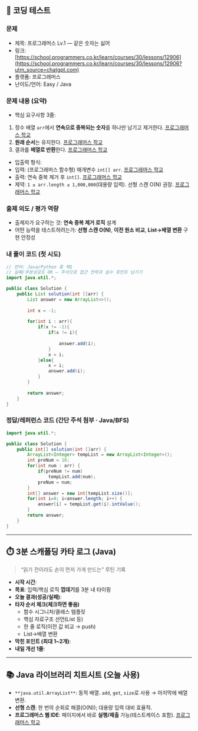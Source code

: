 ## 🧪 코딩 테스트


### 문제

* 제목: 프로그래머스 Lv.1 — 같은 숫자는 싫어
* 링크: [https://school.programmers.co.kr/learn/courses/30/lessons/12906](https://school.programmers.co.kr/learn/courses/30/lessons/12906?utm_source=chatgpt.com)
* 플랫폼: 프로그래머스
* 난이도/언어: Easy / Java

### 문제 내용 (요약)

* 핵심 요구사항 3줄:


1. 정수 배열 `arr`에서 **연속으로 중복되는 숫자**를 하나만 남기고 제거한다. [프로그래머스 학교](https://school.programmers.co.kr/learn/courses/30/lessons/12906?utm_source=chatgpt.com)
2. **원래 순서**는 유지한다. [프로그래머스 학교](https://school.programmers.co.kr/learn/courses/30/lessons/12906?utm_source=chatgpt.com)
3. 결과를 **배열로 반환**한다. [프로그래머스 학교](https://school.programmers.co.kr/learn/courses/30/lessons/12906?utm_source=chatgpt.com)

* 입출력 형식:
* 입력: (프로그래머스 함수형) 매개변수 `int[] arr`. [프로그래머스 학교](https://school.programmers.co.kr/learn/courses/30/lessons/12906?utm_source=chatgpt.com)
* 출력: 연속 중복 제거 후 `int[]`. [프로그래머스 학교](https://school.programmers.co.kr/learn/courses/30/lessons/12906?utm_source=chatgpt.com)
* 제약: `1 ≤ arr.length ≤ 1,000,000`(대용량 입력). 선형 스캔 O(N) 권장. [프로그래머스 학교](https://school.programmers.co.kr/learn/courses/30/lessons/12906?utm_source=chatgpt.com)

### 출제 의도 / 평가 역량

* 출제자가 요구하는 것: **연속 중복 제거 로직** 설계
* 어떤 능력을 테스트하려는가: **선형 스캔 O(N)**, **이전 원소 비교**, **List→배열 변환** 구현 안정성


### 내 풀이 코드 (첫 시도)

```java
// 언어: Java/Python 중 택1
// 실패/부분성공도 OK — 주석으로 접근 전략과 실수 포인트 남기기
import java.util.*;

public class Solution {
    public List solution(int []arr) {
        List answer = new ArrayList<>();
        
        int x = -1;
        
        for(int i : arr){
            if(x != -1){
                if(x != i){
                    
                    answer.add(i);
                }
                x = i;
            }else{
                x = i;
                answer.add(i);
            }
        }
    
        return answer;
    }
}
```


### 정답/레퍼런스 코드 (간단 주석 첨부 · Java/BFS)

```java
import java.util.*;

public class Solution {
    public int[] solution(int []arr) {
        ArrayList<Integer> tempList = new ArrayList<Integer>();
        int preNum = 10;
        for(int num : arr) {
            if(preNum != num)
                tempList.add(num);
            preNum = num;
        }       
        int[] answer = new int[tempList.size()];
        for(int i=0; i<answer.length; i++) {
            answer[i] = tempList.get(i).intValue();
        }
        return answer;
    }
}
```



---

## ⏱️ 3분 스캐폴딩 카타 로그 (Java)

> “읽기 전이라도 손이 먼저 가게 만드는” 루틴 기록

* **시작 시간**:
* **목표**: 입력/핵심 로직 **껍데기**를 3분 내 타이핑
* **오늘 결과(성공/실패)**:
* **타자 순서 체크(체크하면 좋음)**
    * 함수 시그니처/클래스 템플릿
    * 핵심 자료구조 선언(List 등)
    * 한 줄 로직(이전 값 비교 → push)
    * List→배열 변환
* **막힌 포인트 (최대 1\~2개)**:
* **내일 개선 1줄**:


---

## 📚 Java 라이브러리 치트시트 (오늘 사용)

* `**java.util.ArrayList**`: 동적 배열. `add`, `get`, `size`로 사용 → 마지막에 배열 변환.
* **선형 스캔**: 한 번의 순회로 해결(O(N)); 대용량 입력 대비 효율적.
* **프로그래머스 웹 IDE**: 페이지에서 바로 **실행/제출** 가능(테스트케이스 포함). [프로그래머스 학교](https://school.programmers.co.kr/learn/courses/30/lessons/12906?utm_source=chatgpt.com)


